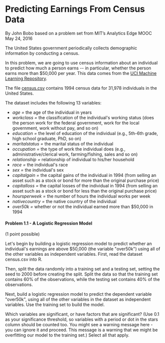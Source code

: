 # Predicting Earnings From Census Data
By John Bobo based on a problem set from MIT’s Analytics Edge MOOC  
May 24, 2016  


The United States government periodically collects demographic information by conducting a census.

In this problem, we are going to use census information about an individual to predict how much a person earns -- in particular, whether the person earns more than $50,000 per year. This data comes from the [UCI Machine Learning Repository](http://archive.ics.uci.edu/ml/datasets/Adult).

The file [census.csv](https://d37djvu3ytnwxt.cloudfront.net/asset-v1:MITx+15.071x_3+1T2016+type@asset+block/census.csv) contains 1994 census data for 31,978 individuals in the United States.

The dataset includes the following 13 variables:

- _age =_ the age of the individual in years
- _workclass =_ the classification of the individual's working status (does the person work for the federal government, work for the local government, work without pay, and so on)
- _education =_ the level of education of the individual (e.g., 5th-6th grade, high school graduate, PhD, so on)
- _maritalstatus =_ the marital status of the individual
- _occupation =_ the type of work the individual does (e.g., administrative/clerical work, farming/fishing, sales and so on)
- _relationship =_ relationship of individual to his/her household
- _race =_ the individual's race
- _sex =_ the individual's sex
- _capitalgain =_ the capital gains of the individual in 1994 (from selling an asset such as a stock or bond for more than the original purchase price)
- _capitalloss =_ the capital losses of the individual in 1994 (from selling an asset such as a stock or bond for less than the original purchase price)
- _hoursperweek =_ the number of hours the individual works per week
- _nativecountry =_ the native country of the individual
- _over50k =_ whether or not the individual earned more than $50,000 in 1994

#### Problem 1.1 - A Logistic Regression Model

(1 point possible)

Let's begin by building a logistic regression model to predict whether an individual's earnings are above $50,000 (the variable "over50k") using all of the other variables as independent variables. First, read the dataset census.csv into R.

Then, split the data randomly into a training set and a testing set, setting the seed to 2000 before creating the split. Split the data so that the training set contains 60% of the observations, while the testing set contains 40% of the observations.

Next, build a logistic regression model to predict the dependent variable "over50k", using all of the other variables in the dataset as independent variables. Use the training set to build the model.

Which variables are significant, or have factors that are significant? (Use 0.1 as your significance threshold, so variables with a period or dot in the stars column should be counted too. You might see a warning message here - you can ignore it and proceed. This message is a warning that we might be overfitting our model to the training set.) Select all that apply.

